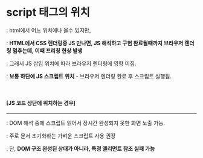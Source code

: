 # script 태그의 위치

: html에서 어느 위치에나 올수 있지만, 

: **HTML에서 CSS 렌더링중 JS 만나면, JS 해석하고 구현 완료될때까지 브라우저 렌더링 멈추는데, 이때 프리칭 현상 발생**

: 그래서 JS 삽입 위치에 따라 브라우저 렌더링에 영향 미침.

: **보통 하단에 JS 스크립트 위치** - 브라우저 렌더링 완료 후 스크립트 실행됨.

<br>

#### [JS 코드 상단에 위치하는 경우]

----

: DOM 해석 중에 스크립트 읽어서 장시간 완성되지 못한 화면 노출 가능.

: 주로 문서 초기화하는 가벼운 스크립트 사용 권장

: 단, **DOM 구조 완성된 상태가 아니라, 특정 엘리먼트 참조 실패 가능**

<br>

